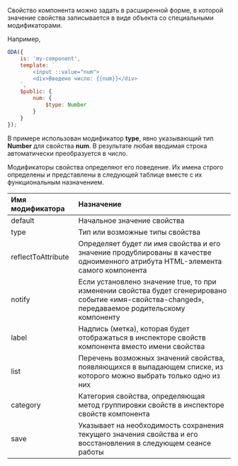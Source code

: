 ﻿Свойство компонента можно задать в расширенной форме, в которой значение свойства записывается в виде объекта со специальными модификаторами.

Например,
```javascript _run_edit_console_[my-component.js]
ODA({
    is: 'my-component',
    template: `
        <input ::value="num">
        <div>Введено число: {{num}}</div>
    `,
    $public: {
        num: {
            $type: Number
        }
    }
}); 
```

В примере использован модификатор **type**, явно указывающий тип **Number** для свойства **num**. В результате любая вводимая строка автоматически преобразуется в число.

Модификаторы свойства определяют его поведение. Их имена строго определены и представлены в следующей таблице вместе с их функциональным назначением.

| Имя модификатора   | Назначение |
| :----------------  | :-------------------------------------------------------------------------------------------------------------------- |
| default            | Начальное значение свойства |
| type               | Тип или возможные типы свойства |
| reflectToAttribute | Определяет будет ли имя свойства и его значение продублированы в качестве одноименного атрибута HTML-элемента самого компонента |
| notify             | Если установлено значение true, то при изменении свойства будет сгенерировано событие «имя-свойства-changed», передаваемое родительскому компоненту |
| label              | Надпись (метка), которая будет отображаться в инспекторе свойств компонента вместо имени свойства |
| list               | Перечень возможных значений свойства, появляющихся в выпадающем списке, из которого можно выбрать только одно из них |
| category           | Категория свойства, определяющая метод группировки свойств в инспекторе свойств компонента |
| save               | Указывает на необходимость сохранения текущего значения свойства и его восстановления в следующем сеансе работы |

